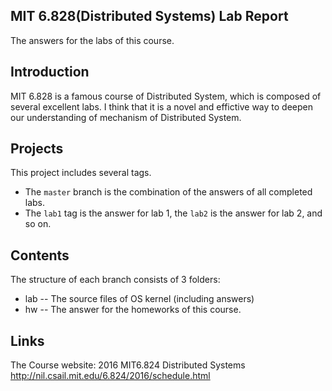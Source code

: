 MIT 6.828(Distributed Systems) Lab Report 
---
  The answers for the labs of this course. 

Introduction
---
  MIT 6.828 is a famous course of Distributed System, which is composed of several excellent labs.  I think that it is a novel and effictive way to deepen our understanding of mechanism of Distributed System.

Projects
---
  This project includes several tags. <br>
  * The `master` branch is the combination of the answers of all completed labs.
  * The `lab1` tag is the answer for lab 1, the `lab2` is the answer for lab 2, and so on.
  
Contents
---
  The structure of each branch consists of 3 folders: <br>
  * lab -- The source files of OS kernel (including answers)
  * hw -- The answer for the homeworks of this course.

Links
---
  The Course website: 2016 MIT6.824 Distributed Systems
  http://nil.csail.mit.edu/6.824/2016/schedule.html


    

